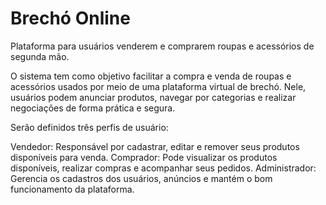 # Brechó Online
Plataforma para usuários venderem e comprarem roupas e acessórios de segunda mão.


O sistema tem como objetivo facilitar a compra e venda de roupas e acessórios usados por meio de uma plataforma virtual de brechó. Nele, usuários podem anunciar produtos, navegar por categorias e realizar negociações de forma prática e segura.

Serão definidos três perfis de usuário:

Vendedor: Responsável por cadastrar, editar e remover seus produtos disponíveis para venda.
Comprador: Pode visualizar os produtos disponíveis, realizar compras e acompanhar seus pedidos.
Administrador: Gerencia os cadastros dos usuários, anúncios e mantém o bom funcionamento da plataforma.



